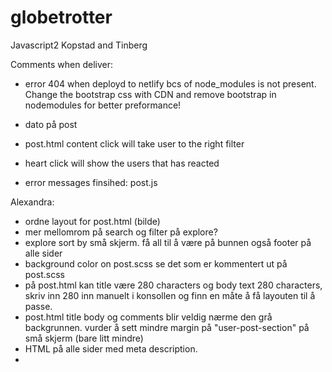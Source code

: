 # globetrotter
Javascript2 Kopstad and Tinberg

Comments when deliver: 
- error 404 when deployd to netlify bcs of node_modules is not present. Change the bootstrap css with CDN and remove bootstrap in nodemodules for better preformance!



- dato på post 
- post.html content click will take user to the right filter
- heart click will show the users that has reacted

- error messages finsihed: post.js





Alexandra: 
- ordne layout for post.html (bilde)
- mer mellomrom på search og filter på explore?
- explore sort by små skjerm. få all til å være på bunnen også footer på alle sider
- background color on post.scss se det som er kommentert ut på post.scss
- på post.html kan title være 280 characters og body text 280 characters, skriv inn 280 inn manuelt i konsollen og finn en måte å få layouten til å passe. 
- post.html title body og comments blir veldig nærme den grå backgrunnen. vurder å sett mindre margin på "user-post-section" på små skjerm (bare litt mindre)
- HTML på alle sider med meta description.
- 

